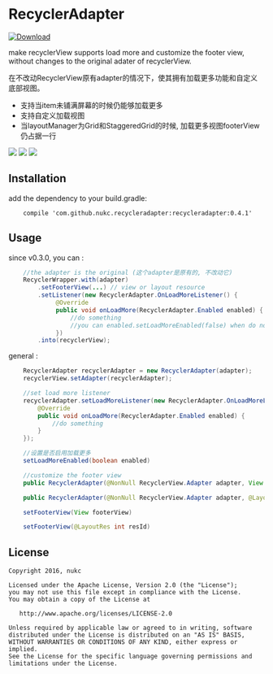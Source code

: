 # RecyclerAdapter

[ ![Download](https://api.bintray.com/packages/nukc/maven/RecyclerAdapter/images/download.svg) ](https://bintray.com/nukc/maven/RecyclerAdapter/_latestVersion)

make recyclerView supports load more and customize the footer view, without changes to the original adater of recyclerView.

在不改动RecyclerView原有adapter的情况下，使其拥有加载更多功能和自定义底部视图。

- 支持当item未铺满屏幕的时候仍能够加载更多
- 支持自定义加载视图
- 当layoutManager为Grid和StaggeredGrid的时候, 加载更多视图footerView仍占据一行

<img src="https://raw.githubusercontent.com/nukc/recycleradapter/master/images/item.gif">
<img src="https://raw.githubusercontent.com/nukc/recycleradapter/master/images/grid_custom.gif">
<img src="https://raw.githubusercontent.com/nukc/recycleradapter/master/images/staggeredgrid.gif">

## Installation

add the dependency to your build.gradle:
```
    compile 'com.github.nukc.recycleradapter:recycleradapter:0.4.1'
```

## Usage

since v0.3.0, you can :

```java
    //the adapter is the original (这个adapter是原有的, 不改动它)
    RecyclerWrapper.with(adapter)
        .setFooterView(...) // view or layout resource
        .setListener(new RecyclerAdapter.OnLoadMoreListener() {
             @Override
             public void onLoadMore(RecyclerAdapter.Enabled enabled) {
                 //do something
                 //you can enabled.setLoadMoreEnabled(false) when do not need load more
             })
        .into(recyclerView);
```

general :

```java
    RecyclerAdapter recyclerAdapter = new RecyclerAdapter(adapter);
    recyclerView.setAdapter(recyclerAdapter);

    //set load more listener
    recyclerAdapter.setLoadMoreListener(new RecyclerAdapter.OnLoadMoreListener() {
        @Override
        public void onLoadMore(RecyclerAdapter.Enabled enabled) {
            //do something
        }
    });

    //设置是否启用加载更多
    setLoadMoreEnabled(boolean enabled)

    //customize the footer view
    public RecyclerAdapter(@NonNull RecyclerView.Adapter adapter, View footerView)

    public RecyclerAdapter(@NonNull RecyclerView.Adapter adapter, @LayoutRes int resId)

    setFooterView(View footerView)

    setFooterView(@LayoutRes int resId)
```


## License

    Copyright 2016, nukc

    Licensed under the Apache License, Version 2.0 (the "License");
    you may not use this file except in compliance with the License.
    You may obtain a copy of the License at

       http://www.apache.org/licenses/LICENSE-2.0

    Unless required by applicable law or agreed to in writing, software
    distributed under the License is distributed on an "AS IS" BASIS,
    WITHOUT WARRANTIES OR CONDITIONS OF ANY KIND, either express or implied.
    See the License for the specific language governing permissions and
    limitations under the License.